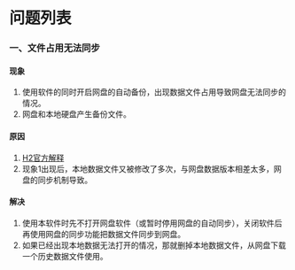 # 问题列表

### 一、文件占用无法同步

#### 现象
1. 使用软件的同时开启网盘的自动备份，出现数据文件占用导致网盘无法同步的情况。
2. 网盘和本地硬盘产生备份文件。

#### 原因
1. [H2官方解释](https://h2database.com/html/features.html#database_file_locking)
2. 现象1出现后，本地数据文件又被修改了多次，与网盘数据版本相差太多，网盘的同步机制导致。

#### 解决
1. 使用本软件时先不打开网盘软件（或暂时停用网盘的自动同步），关闭软件后再使用网盘的同步功能把数据文件同步到网盘。
2. 如果已经出现本地数据无法打开的情况，那就删掉本地数据文件，从网盘下载一个历史数据文件使用。
